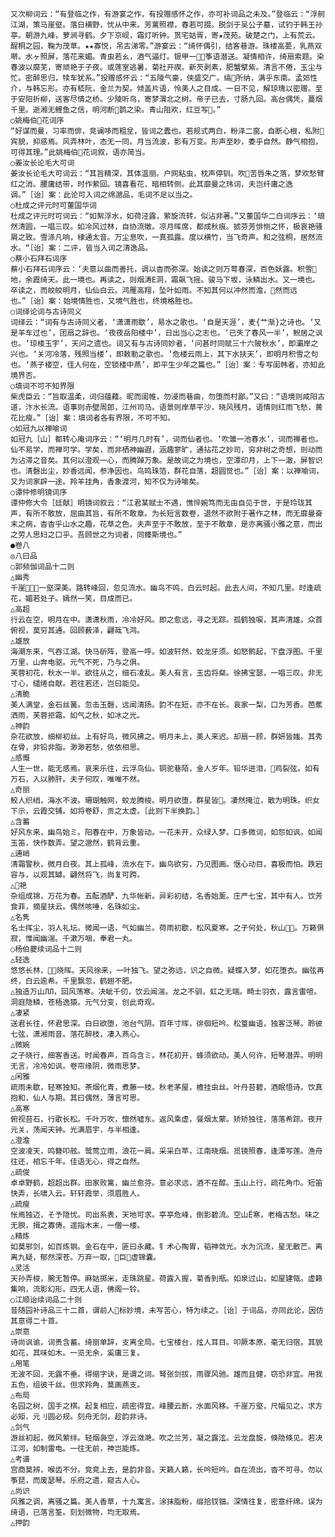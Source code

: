 <!-- { "loadSidebar": true } -->
    又次柳词云：“有登临之作，有游宴之作，有投赠感怀之作，亦可补词品之未及。”登临云：“浮舸江湖，策马崖壑。落日横野，忧从中来。芳蓠照襟，春若可掇。脱剑于吴公子墓，试钓于韩王孙亭。朝游九峰，萝涧寻鹤。夕下京岘，霜灯听钟。贳宅姑胥，寄★茂苑。破楚之门，上有荒云。酲桐之园，鞠为茂草。★★寡悦，吊古涕零。”游宴云：“绮怀偶引，结客巷游。珠楼高甍，乳燕双啭。水ヶ照屏，落花来媚。青虫若ㄠ，酒气逼灯。银甲一，筝语潜送。凝情相许，绮扇索题。染春波以靡芜，寄顽艳于子夜。或莲室逃暑，菊社开禊。新芡剥素，肥蟹擘紫。清言不倦，玉尘与忙。密醉思归，犊车犹系。”投赠感怀云：“五陵气豪，侠盛交广。缟所纳，满乎东南。孟郊性介，与韩忘形。亦有嵇阮，金兰为契。倾盖片语，怜美人之目成。一日不见，解琼瑰以密赠。至于安阳折柳，送客尽情之桥。少陵听鸟，寄梦渭北之树。帝子已去，寸肠九回。高台偶凭，蔓烟千里。逝湘无鲤鱼之信，明河断鹊之染。青山阻欢，红豆写。”
    ○姚梅伯花词序
    “好谋而曼，习率而俳，竞谰哆而粗坌，皆词之蠹也。若规式两白，粉泽二窗，自断心根，私附宾貌，抑惑焉。风弄林叶，态无一同。月当流波，影有万变。形声至眇，委乎自然。静气相抱，可得其理。”此姚梅伯花词叙，语亦简当。
    ○姜汝长论毛大可词
    姜汝长论毛大可词云：“其旨精深，其体温丽。户网粘虫，枕声停钏。吹苦唇朱之落，梦欢愁臂红之消。腰庸结带，时作萦回。镜喜看花，暗相转侧。此其靡曼之玮词，夫岂纤庸之逸调。”［诒］案：此论可入词之绵邈品，毛词不足以当之。
    ○杜成之评元时可董国华词
    杜成之评元时可词云：“如絮浮水，如荷泾露，萦旋流转，似沾非著。”又董国华二白词序云：‘琅然清圆，一唱三叹。如冷风过林，自协流徵。凉月晖席，都成秋痕。摅芬芳悱恻之怀，极哀艳骚屑之致。雪涤凡响，棣通太音。万尘息吹，一真孤露。度以横竹，当飞奇声。和之弦桐，居然流水。“［诒］案：二评，皆当入词之清逸品。
    ○蔡小石拜石词序
    蔡小石拜石词序云：’夫意以曲而善托，调以杳而弥深。始读之则万萼春深，百色妖露。积雪地，余霞绮天。此一境也。再读之，则烟涛Е洞，霜飙飞摇。骏马下坂，泳鳞出水。又一境也。卒读之，而皎皎明月，仙仙白云。鸿雁高翔，坠叶如雨。不知其何以冲然而澹，然而远也。”［诒］案：始境情胜也，又境气胜也，终境格胜也。
    ○词绎论词与古诗同义
    词绎云：“词有与古诗同义者，‘潇潇雨歇’，易水之歌也。‘自是天涯’，麦{艹渐}之诗也。‘又是羊车过也’，团扇之辞也。‘夜夜岳阳楼中’，日出当心之志也。‘已失了春风一半’，鲵居之讽也。‘琼楼玉宇’，天问之遗也。词又有与古诗同妙者，‘问甚时同赋三十六陂秋水’，即灞岸之兴也。‘关河冷落，残照当楼’，即敕勒之歌也。‘危楼云雨上，其下水扶天’，即明月积雪之句也。‘燕子楼空，佳人何在，空锁楼中燕’，即平生少年之篇也。”［诒］案：专写闺帏者，亦知此境界否。
    ○填词不可不知界限
    柴虎臣云：“旨取温柔，词归蕴藉。昵而闺帷，勿浸而巷曲，勿堕而村鄙。”又曰：“语境则咸阳古道，汴水长流。语事则赤壁周郎，江州司马。语景则岸草平沙，晓风残月。语情则红雨飞愁，黄花比瘦。”［诒］案：填词者各有界限，不可不知。
    ○如冠九以禅喻词
    如冠九［山］都转心庵词序云：“‘明月几时有’，词而仙者也。‘吹雏一池春水’，词而禅者也。仙不易学，而禅可学。学矣，而非栖神幽遐，涵趣寥旷，通拈花之妙司，穷非树之奇想，则动而为沾滞之音矣。其何以澄观一心，而腾踔万象。是故词之为境也，空潭印月，上下一澈，屏智识也。清磬出尘，妙香远闻，参净因也。鸟鸣珠箔，群花自落，超圆觉也。”［诒］案：以禅喻词，又为词家辟一途。羚羊挂角，香象渡河，知不仅为诗喻矣。
    ○谭仲修明镜词序
    谭仲修大令［廷献］明镜词叙云：“江君某赋士不遇，憔悴婉笃而无由自见于世，于是玲珑其声，有所不敢放，屈曲其旨，有所不敢章。为长短言数卷，退然不欲附于著作之林，而无靡曼奋末之病，杳杳乎山水之趣，花草之色。夫声至于不敢放，至于不敢章，是亦离骚小雅之意，而出之劳人思妇之口乎。吾顾世之为词者，同臻斯境也。”
    ●卷八
    ◎八曰品
    ○郭频伽词品十二则
    △幽秀
    千崖，一壑深美。路转峰回，忽见流水。幽鸟不鸣，白云时起。此去人间，不知几里。时逢疏花，媚若处子。嫣然一笑，目成而已。
    △高超
    行云在空，明月在中。潇潇秋雨，冷冷好风。即之愈远，寻之无踪。孤鹤独唳，其声清雄。众首俯视，莫穷其通。回顾薮泽，翩哉飞鸿。
    △雄放
    海潮东来，气吞江湖。快马斫阵，登高一呼。如波轩然，蛟龙牙须。如怒鹘起，下盘浮图。千里万里，山奔电驱。元气不死，乃与之俱。
    芙蓉初花，秋水一半。欲往从之，细石凌乱。美人有言，玉齿将粲。徐拂宝瑟，一唱三叹。非无寸心，缱绻自献。若往若还，岂曰能见。
    △清脆
    美人满堂，金石丝簧。忽击玉磬，远闻清扬。韵不在短，亦不在长。哀家一梨，口为芳香。芭蕉洒雨，芙蓉拒霜。如气之秋，如冰之光。
    △神韵
    杂花欲放，细柳初丝。上有好鸟，微风拂之。明月未上，美人来迟。却扇一顾，群妍皆媸。其秀在骨，非铅非脂。渺渺若愁，依依相思。
    △感慨
    人生一世，能无感焉。哀来乐往，云浮鸟仙。铜驼巷陌，金人岁年。铅华迸泪，鸡裂弦。如有万石，入以肺肝。夫子何叹，唯唯不然。
    △奇丽
    鲛人织绡，海水不波。珊瑚触网，蛟龙腾梭。明月欲堕，群星皆。凄然掩泣，散为明珠。织女下示，云霞交铺。如将卷舒，贡之太虚。［此则下半换韵。］
    △含蓄
    好风东来，幽鸟始ミ。阳春在中，万象皆动。一花未开，众绿入梦。口多微词，如怨如讽。如闻玉笛，快作数弄。望之邈然，鹤背云重。
    △逋峭
    清霜警秋，微月白夜。其上孤峰，流水在下。幽鸟欲穷，乃见图画。惬心动目，喜极而怕。跌宕容与，以观其罅。翩然将飞，尚复可跨。
    △艳
    杂组成锦，万花为春。五酝酒酽，九华帐新。异彩初结，名香始薰。庄严七宝，其中有人。饮芳食菲，摘星扶云。偶然咳唾，名珠如尘。
    △名隽
    名士挥尘，羽人礼坛。微闻一语，气如幽兰。荷雨初歇，松风夏寒。之子何处，秋山。万籁俱寂，惟闻幽湍。千漱万咽，奉君一丸。
    ○杨伯夔续词品十二则
    △轻逸
    悠悠长林，晓晖。天风徐来，一叶独飞。望之弥远，识之自微。疑蝶入梦，如花堕衣。幽弦再终，白云逾希。千里飘忽，鹤翅不肥。
    △独造万山ЛЛ，回风荡寒。决眦千仞，饮云闻湍。龙之不驯，虹之无端。畸士羽衣，露言雷喧。洞庭隐鳞，苍梧逸猿。元气分变，创此奇观。
    △凄紧
    送君长往，怀君思深。白日欲堕，池台气阴。百年寸晖，徘徊短吟。松篁幽语，独客泛琴。聆彼七弦，潇湘雨音。落花醉枝，凄入燕心。
    △微婉
    之子晓行，细客香送。时闻春声，百鸟含ミ。林花初开，蜂须欲动。美人何许，短琴潜弄。明明无言，冷冷如讽。卷帘缘阴，微雨思梦。
    △闲雅
    疏雨未歇，轻寒独知。茶烟化青，煮藤一枝。秋老茅屋，檐挂虫丝。叶丹苔碧，酒眠悟诗。饮真抱和，仙人与期。其曰偶然，薄言可思。
    △高寒
    俯视苔石，行歌长松。千叶万吹，懔然嘘东。返风乘虚，餐烟太蒙。矫矫独往，落落希踪。夜开元关，荡闻天钟。光满眉宇，与半相逢。
    △澄澹
    空波凌天，鸣簪叩舷。鹭莺立雨，浪花一肩。采采白苹，江南晓烟。觅镜照春，逢潭写莲。渔舟往还，相忘千年。佳语无心，得之自然。
    △疏俊
    卓卓野鹤，超超出群。田家败篱，幽兰愈芬。意必求远，酒不在醇。玉山上行，疏花角巾。短笛快弄，长啸入云。轩轩霞举，须眉胜人。
    △疏瘦
    怅焉独迈，そ予隐忧。司出系表，天地可求。亭亭危峰，倒影碧流。空山Ё寒，老梅古愁。味之无腴，揖之寡俦。遥指木末，一僧一楼。
    △精炼
    如莫邪剑，如百炼钢。金石在中，匪曰永藏。钅术心掏胃，韬神敛光。水为沉流，星无散芒。离离九疑，郁然深苍。万弃一取，巨虚锦囊。
    △灵活
    天孙弄梭，腕无暂停。麻姑掷米，走珠跳星。荷露入握，菊香到瓶。如泉过山，如屋建瓴。虚籁集响，流影幻形。四无人语，佛阁一铃。
    ○江顺诒续词品二十则
    昔随园补诗品三十二首，谓前人标妙境，未写苦心，特为续之。［诒］于词品，亦同此论，因仿其意得二十首。
    △崇意
    诗尚讽谕，词贵含蓄。绮丽单辞，支离全局。七宝楼台，炫人耳目。叩厥本原，毫无归宿。其貌如花，其味如木。一览无余，奚庸三复。
    △用笔
    无波不回，无露不垂。得缩字诀，是谓之词。弩张剑拔，雨骤风驰。雄而且健，窃恐非宜。用我五色，组彼千丝。但求羚角，莫画燕支。
    △布局
    名园之树，国手之棋。起复相应，疏密得宜。峰腰云断，水面风移。千崖万壑，尺幅见之。求方必矩，元刂圆必规。刻舟无剑，趁韵非诗。
    △剑气
    游丝初起，微风萦绊。轻烟袅空，浮云潋滟。吹之兰芳，凝之露泫。云龙盘旋，倏隐倏见。若决江河，如制雷电。一往无前，神岂能炼。
    △考谱
    宫商莫辨，喉齿不分。竞竞上去，是韵非音。天籁人籁，长吟短吟。自在流出，杳不可寻。勿以筝琵，而废瑟琴。乐府之遗，窥古人心。
    △尚识
    风雅之调，离骚之篇。美人香草，十九寓言。涂抹脂粉，缀拾钗钿。深情往复，密意纤绵。误为绮语，已落言筌。刻划微物，均无取焉。
    △押韵
